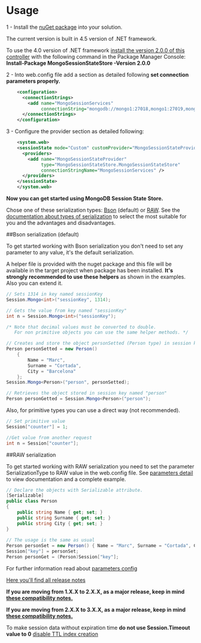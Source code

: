 Usage
=====

1 - Install the [nuGet package](https://www.nuget.org/packages/MongoSessionStateStore/) into your solution.

The current version is built in 4.5 version of .NET framework.

To use the 4.0 version of .NET framework [install the version 2.0.0 of this controller](https://www.nuget.org/packages/MongoSessionStateStore/2.0.0) with the following command in the Package Manager Console: **Install-Package MongoSessionStateStore -Version 2.0.0**

2 - Into web.config file add a <connectionStrings> section as detailed following **set connection parameters properly.**
```xml
    <configuration>
      <connectionStrings>
        <add name="MongoSessionServices"
             connectionString="mongodb://mongo1:27018,mongo1:27019,mongo1:27020/?connect=replicaset"/>
      </connectionStrings>
    </configuration>
```

3 - Configure the <sessionState> provider section as detailed following:
```xml
    <system.web>
    <sessionState mode="Custom" customProvider="MongoSessionStateProvider">
      <providers>
        <add name="MongoSessionStateProvider"
             type="MongoSessionStateStore.MongoSessionStateStore"
             connectionStringName="MongoSessionServices" />
      </providers>
    </sessionState>
    </system.web>
```

**Now you can get started using MongoDB Session State Store.**

Chose one of these serialization types: [Bson](https://github.com/MarkCBB/MongoDB-ASP.NET-Session-State-Store/tree/Branch_raw_serialization#bson-serialization) (default) or [RAW](https://github.com/MarkCBB/MongoDB-ASP.NET-Session-State-Store/tree/Branch_raw_serialization#raw-serialization). See the [documentation about types of serialization](https://github.com/MarkCBB/MongoDB-ASP.NET-Session-State-Store/wiki/Types-of-serialization) to select the most suitable for you and the advantages and disadvantages.

##Bson serialization (default)

To get started working with Bson serialization you don't need to set any parameter to any value, it's the default serialization.

A helper file is provided with the nuget package and this file will be available in the target project when package has been installed. **It's strongly recommended to use these helpers** as shown in the examples. Also you can extend it.

```C#
// Sets 1314 in key named sessionKey
Session.Mongo<int>("sessionKey", 1314);

// Gets the value from key named "sessionKey"
int n = Session.Mongo<int>("sessionKey");

/* Note that decimal values must be converted to double.
   For non primitive objects you can use the same helper methods. */

// Creates and store the object personSetted (Person type) in session key named person
Person personSetted = new Person()
	{
		Name = "Marc",
		Surname = "Cortada",
		City = "Barcelona"
	};
Session.Mongo<Person>("person", personSetted);

// Retrieves the object stored in session key named "person"
Person personGetted = Session.Mongo<Person>("person");
```

Also, for primitive types you can use a direct way (not recommended).

```C#
// Set primitive value
Session["counter"] = 1;

//Get value from another request
int n = Session["counter"];
```

##RAW serialization

To get started working with RAW serialization you need to set the parameter SerializationType to RAW value in the web.config file. See [parameters detail](https://github.com/MarkCBB/MongoDB-ASP.NET-Session-State-Store/wiki/Web.config-parameters#parameters-detail) to view documentation and a complete example.

```C#
// Declare the objects with Serializable attribute.
[Serializable]
public class Person
{
	public string Name { get; set; }
	public string Surname { get; set; }
	public string City { get; set; }
}
	
// The usage is the same as usual
Person personSet = new Person() { Name = "Marc", Surname = "Cortada", City = "Barcelona" };
Session["key"] = personSet;
Person personGet = (Person)Session["key"];
```

For further information read about [parameters config](https://github.com/MarkCBB/MongoDB-ASP.NET-Session-State-Store/wiki/Web.config-parameters#parameters-detail)

[Here you'll find all release notes](https://github.com/MarkCBB/MongoDB-ASP.NET-Session-State-Store/wiki/Release-notes-history-and-compatibility-between-versions)

**If you are moving from 1.X.X to 2.X.X, as a major release, keep in mind [these compatibility notes.](https://github.com/MarkCBB/MongoDB-ASP.NET-Session-State-Store/wiki/Release-notes-history-and-compatibility-between-versions#v200)**

**If you are moving from 2.X.X to 3.X.X, as a major release, keep in mind [these compatibility notes.](https://github.com/MarkCBB/MongoDB-ASP.NET-Session-State-Store/wiki/Release-notes-history-and-compatibility-between-versions#v300)**

To make session data without expiration time **do not use Session.Timeout value to 0** [disable TTL index creation](https://github.com/MarkCBB/MongoDB-ASP.NET-Session-State-Store/wiki/Web.config-parameters#autocreatettlindex)
